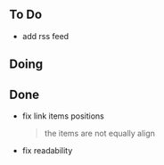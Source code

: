 ## To Do

- add rss feed

## Doing


## Done

- fix link items positions
    > the items  are not equally align
- fix readability
